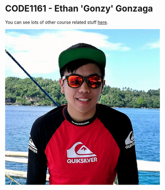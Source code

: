 # CODE1161 - Ethan 'Gonzy' Gonzaga
You can see lots of other course related stuff [here](https://notionparallax.co.uk/CODE1161).

![a photo of me](15419701_10211582957273262_538527184002834718_o.jpg)
